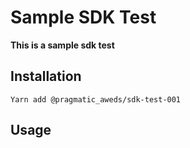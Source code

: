 # Sample SDK Test

**This is a sample sdk test**

## Installation

`Yarn add @pragmatic_aweds/sdk-test-001`

## Usage
